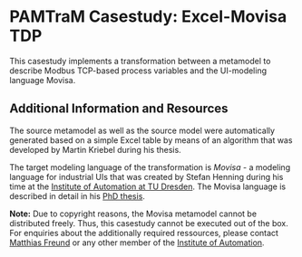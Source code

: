 # PAMTraM Casestudy: Excel-Movisa TDP

This casestudy implements a transformation between a metamodel to describe Modbus TCP-based process variables and the UI-modeling language Movisa.

## Additional Information and Resources

The source metamodel as well as the source model were automatically generated based on a simple Excel table by means of an algorithm that was developed by Martin Kriebel during his thesis.

The target modeling language of the transformation is *Movisa* - a modeling language for industrial UIs that was created by Stefan Henning during his time at the [Institute of Automation at TU Dresden][Institute of Automation]. The Movisa language is described in detail in his [PhD thesis](http://www.vogtverlag.de/buecher/9783938860496.html). 

**Note:** Due to copyright reasons, the Movisa metamodel cannot be distributed freely. Thus, this casestudy cannot be executed out of the box. For enquiries about the additionally required ressources, please contact [Matthias Freund](mailto:matthias.freund@tu-dresden.de) or any other member of the [Institute of Automation].

[Institute of Automation]: http://www.et.tu-dresden.de/ifa